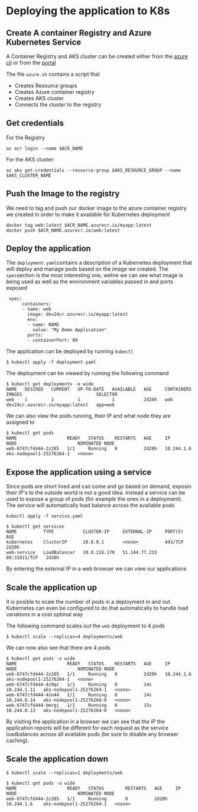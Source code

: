 # Deploying the application to K8s

## Create A container Registry and Azure Kubernetes Service
A Container Registry and AKS cluster can be created either from the [azure cli](https://docs.microsoft.com/en-gb/cli/azure/install-azure-cli?view=azure-cli-latest) or from the [portal](portal.azure.com)

The file `azure.sh` contains a script that
- Creates Resource groups
- Creates Azure container registry
- Creates AKS cluster
- Connects the cluster to the registry


## Get credentials
For the Registry
```
az acr login --name $ACR_NAME
```

For the AKS cluster:
```
az aks get-credentials --resource-group $AKS_RESOURCE_GROUP --name $AKS_CLUSTER_NAME
```

## Push the Image to the registry

We need to tag and push our docker image to the azure container registry we created in order to make it available for Kubernetes deployment
```
docker tag web:latest $ACR_NAME.azurecr.io/myapp:latest
docker push $ACR_NAME.azurecr.io/web:latest
```

## Deploy the application

The `deployment.yaml`contains a description of a Kubernetes deployment that will deploy and manage pods based on the image we created. The `spec`section is the most interesting one, wehre we can see what image is being used as well as the environment variables passed in and ports exposed

```
 spec:
      containers:
      - name: web
        image: dev24cr.azurecr.io/myapp:latest
        env:
        - name: NAME
          value: "My Demo Application"
        ports:
        - containerPort: 80
```

The application can be deployed by running `kubectl`
```
$ kubectl apply -f deployment.yaml
```

The deployment can be viewed by running the following command
```
$ kubectl get deployments -o wide
NAME   DESIRED   CURRENT   UP-TO-DATE   AVAILABLE   AGE     CONTAINERS   IMAGES                            SELECTOR
web    1         1         1            1           2d20h   web          dev24cr.azurecr.io/myapp:latest   app=web
```

We can also view the pods running, their IP and what node they are assigned to
```
$ kubectl get pods 
NAME                   READY   STATUS    RESTARTS   AGE     IP           NODE                       NOMINATED NODE
web-6747cfd444-2z285   1/1     Running   0          2d20h   10.244.1.6   aks-nodepool1-25276264-1   <none>
```

## Expose the application using a service

Since pods are short lived and can come and go based on demand, exposin their IP's to the outside world is not a good idea. Instead a service can be used to expose a group of pods (for example the ones in a deployment). The service will automatically load balance across the available pods

```
kubectl apply -f service.yaml
```

```
$ kubectl get services
NAME          TYPE           CLUSTER-IP     EXTERNAL-IP     PORT(S)          AGE
kubernetes    ClusterIP      10.0.0.1       <none>          443/TCP          2d20h
web-service   LoadBalancer   10.0.216.170   51.144.77.233   80:31811/TCP   2d20h
```

By entering the external IP in a web browser we can view our applications

## Scale the application up

It is posible to scale the number of pods in a deployment in and out. Kubernetes can even be configured to do that automatically to handle load variations in a cost optimal way

The following command scales out the `web` deployment to 4 pods

```
$ kubectl scale --replicas=4 deployments/web
```

We can now also see that there are 4 pods

```
$ kubectl get pods -o wide
NAME                   READY   STATUS    RESTARTS   AGE     IP            NODE                       NOMINATED NODE
web-6747cfd444-2z285   1/1     Running   0          2d20h   10.244.1.6    aks-nodepool1-25276264-1   <none>
web-6747cfd444-4z9qc   1/1     Running   0          14s     10.244.1.11   aks-nodepool1-25276264-1   <none>
web-6747cfd444-4zn44   1/1     Running   0          14s     10.244.0.14   aks-nodepool1-25276264-0   <none>
web-6747cfd444-bmrgj   1/1     Running   0          15s     10.244.0.13   aks-nodepool1-25276264-0   <none>
```

By visiting the application in a browser we can see that the IP the application reports will be different for each request as the service loadbalances across all available pods (be sure to disable any browser caching).

## Scale the application down

```
$ kubectl scale --replicas=1 deployments/web
```

```
$ kubectl get pods -o wide
NAME                   READY   STATUS        RESTARTS   AGE     IP            NODE                       NOMINATED NODE
web-6747cfd444-2z285   1/1     Running       0          2d20h   10.244.1.6    aks-nodepool1-25276264-1   <none>
```